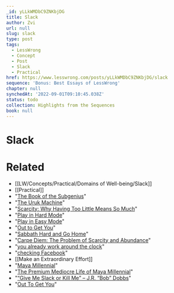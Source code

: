 ```yaml
---
_id: yLLkWMDbC9ZNKbjDG
title: Slack
author: Zvi
url: null
slug: slack
type: post
tags:
  - LessWrong
  - Concept
  - Post
  - Slack
  - Practical
href: https://www.lesswrong.com/posts/yLLkWMDbC9ZNKbjDG/slack
sequence: 'Bonus: Best Essays of LessWrong'
chapter: null
synchedAt: '2022-09-01T09:10:45.038Z'
status: todo
collection: Highlights from the Sequences
book: null
---
```


# Slack


# Related

- [[LW/Concepts/Practical/Domains of Well-being/Slack]]
- [[Practical]]
- "[The Book of the Subgenius](https://smile.amazon.com/gp/product/B002XQAAS6/ref=s9u_simh_gw_i1?ie=UTF8&fpl=fresh&pd_rd_i=B002XQAAS6&pd_rd_r=FZCKWAV9EQDXHX6PZN61&pd_rd_w=ByYg5&pd_rd_wg=z5czc&pf_rd_m=ATVPDKIKX0DER&pf_rd_s=&pf_rd_r=8HFTESCZEKP6GJ3K6MV0&pf_rd_t=36701&pf_rd_p=1cf9d009-399c-49e1-901a-7b8786e59436&pf_rd_i=desktop)"
- "[The Uruk Machine](https://samzdat.com/2017/08/28/the-uruk-machine/)"
- "[Scarcity: Why Having Too Little Means So Much](https://smile.amazon.com/Scarcity-Having-Little-Means-Much-ebook/dp/B00BMKOO6S/ref=sr_1_1?s=books&ie=UTF8&qid=1506174951&sr=1-1&keywords=scarcity)"
- "[Play in Hard Mode](https://thezvi.wordpress.com/2017/08/26/play-in-hard-mode/)"
- "[Play in Easy Mode](https://thezvi.wordpress.com/2017/08/26/play-in-easy-mode/)"
- "[Out to Get You](https://thezvi.wordpress.com/2017/09/23/out-to-get-you/)"
- "[Sabbath Hard and Go Home](http://benjaminrosshoffman.com/sabbath-hard-and-go-home)"
- "[Carpe Diem: The Problem of Scarcity and Abundance](https://thezvi.wordpress.com/2015/05/01/carpe-diem-the-problem-of-scarcity-and-abundance/)"
- "[you already work around the clock](https://www.youtube.com/watch?v=UYBx7yxEME4)"
- "[checking Facebook](https://thezvi.wordpress.com/2017/04/22/against-facebook-comparison-to-alternatives-and-call-to-action/)"
- [[Make an Extraordinary Effort]]
- "[Maya Millennial](https://thezvi.wordpress.com/2017/09/05/expanding-premium-mediocrity/)"
- "[The Premium Mediocre Life of Maya Millennial](https://www.ribbonfarm.com/2017/08/17/the-premium-mediocre-life-of-maya-millennial/)"
- "[“Give Me Slack or Kill Me” – J.R. “Bob” Dobbs](https://en.wikiquote.org/wiki/J._R._%22Bob%22_Dobbs)"
- "[Out To Get You](https://thezvi.wordpress.com/2017/09/23/out-to-get-you/)"